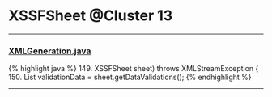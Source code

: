 # XSSFSheet @Cluster 13

***

### [XMLGeneration.java](https://searchcode.com/codesearch/view/110498474/)
{% highlight java %}
149.   XSSFSheet sheet) throws XMLStreamException {
150. List<XSSFDataValidation> validationData = sheet.getDataValidations();
{% endhighlight %}

***

